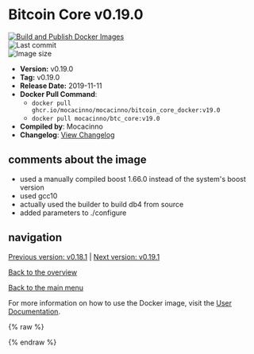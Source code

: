 # Bitcoin Core v0.19.0

[![Build and Publish Docker Images](https://github.com/mocacinno/bitcoin_core_docker/actions/workflows/build-and-publish.yml/badge.svg?branch=v19.0)](https://github.com/mocacinno/bitcoin_core_docker/actions/workflows/build-and-publish.yml)  
![Last commit](https://badgen.net/github/last-commit/mocacinno/bitcoin_core_docker/v19.0)  
![Image size](https://badgen.net/docker/size/mocacinno/btc_core/v19.0?color=green)  

- **Version:** v0.19.0
- **Tag:** v0.19.0
- **Release Date:** 2019-11-11
- **Docker Pull Command**:
  - `docker pull ghcr.io/mocacinno/mocacinno/bitcoin_core_docker:v19.0`
  - `docker pull mocacinno/btc_core:v19.0`
- **Compiled by**: Mocacinno
- **Changelog**: [View Changelog](https://github.com/bitcoin/bitcoin/blob/v0.19.0/doc/release-notes.md)

## comments about the image

- used a manually compiled boost 1.66.0 instead of the system's boost version
- used gcc10
- actually used the builder to build db4 from source
- added parameters to ./configure

## navigation

[Previous version: v0.18.1](./v18.1.md) | [Next version: v0.19.1](./v19.1.md)

[Back to the overview](./Readme.md)

[Back to the main menu](../Readme.md)

For more information on how to use the Docker image, visit the [User Documentation](../userdocs/Readme.md).

<!-- Google tag (gtag.js) -->
{% raw %}
<script async src="https://www.googletagmanager.com/gtag/js?id=G-BPC6NC6FF9"></script>
<script>
  window.dataLayer = window.dataLayer || [];
  function gtag(){dataLayer.push(arguments);}
  gtag('js', new Date());
  gtag('config', 'G-BPC6NC6FF9');
</script>
{% endraw %}

